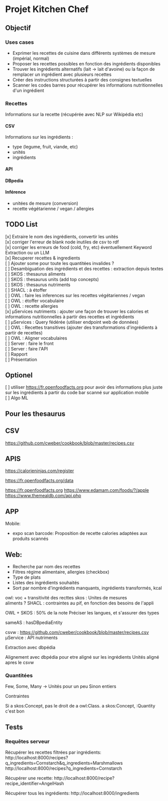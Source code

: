 # Projet Kitchen Chef

## Objectif

### Uses cases
- Exprimer les recettes de cuisine dans différents systèmes de mesure (impérial, normal)
- Proposer les recettes possibles en fonction des ingrédients disponibles
- Trouver les ingrédients alternatifs (lait → lait d'avoine) ou la façon de remplacer un ingrédient avec plusieurs recettes
- Créer des instructions structurées à partir des consignes textuelles
- Scanner les codes barres pour récupérer les informations nutritionnelles d'un ingrédient
###  Recettes

Informations sur la recette (récupérée avec NLP sur Wikipédia etc)

#### CSV
Informations sur les ingrédients :
- type (legume, fruit, viande, etc)
- unités
- ingrédients

#### API

#### DBpedia

#### Inférence

- unitées de mesure (conversion)
- recette végétarienne / vegan / allergies

## TODO List

[x] Extraire le nom des ingrédients, convertir les unités \
[x] corriger l'erreur de blank node inutiles de csv to rdf \
[x] corriger les erreurs de food (cold, fry, etc) éventuellement Keyword Extraction ou un LLM \
[x] Recuperer recettes & ingredients\
[ ] Ajouter some pour toute les quantitées invalides ?\
[ ] Desambiguation des ingrédients et des recettes : extraction depuis textes\
[ ] SKOS : thesaurus aliments \
[ ] SKOS : thesaurus units (add top concepts) \
[ ] SKOS : thesaurus nutriments \
[ ] SHACL : à étoffer \
[ ] OWL : faire les inferences sur les recettes végétariennes / vegan \
[ ] OWL : étoffer vocabulaire\
[ ] OWL : recette allergies \
[x] µServices nutriments : ajouter une façon de trouver les calories et informations nutritionnelles à partir des recettes et ingrédients\
[ ] µServices : Query fédérée (utiliser endpoint web de données) \
[ ] OWL : Recettes transitives (ajouter des transformations d'ingrédients à partir de recettes)\
[ ] OWL : Aligner vocabulaires\
[ ] Server : faire le front\
[ ] Server : faire l'API\
[ ] Rapport\
[ ] Présentation

## Optionel 

[ ] utiliser https://fr.openfoodfacts.org pour avoir des informations plus juste sur les ingrédients à partir du code bar scanné sur application mobile\
[ ] Algo ML
## Pour les thesaurus

## CSV
https://github.com/cweber/cookbook/blob/master/recipes.csv
## APIS

https://calorieninjas.com/register

https://fr.openfoodfacts.org/data

https://fr.openfoodfacts.org
https://www.edamam.com/foods/?/apple
https://www.themealdb.com/api.php

## APP

Mobile:
- expo scan barcode:
Proposition de recette
calories adaptées aux produits scannés

## Web:
- Recherche par nom des recettes
- Filtres régime alimentaire, allergies (checkbox)
- Type de plats
- Listes des ingrédients souhaités
- Sort par nombre d'ingrédients manquants, ingrédients transformés, kcal

owl:
voc + transitivité des recttes
skos : Unites de mesures \
    aliments ?
SHACL : contraintes au pif, en fonction des besoins de l'appli

OWL + SKOS : 50% de la note
Préciser les langues, et s'assurer des types

sameAS : hasDBpediaEntity

csvw : https://github.com/cweber/cookbook/blob/master/recipes.csv
µService : API nutriments

Extraction avec dbpédia

Alignement avec dbpédia pour etre aligné sur les ingrédients
Unités aligné apres le csvw

### Quantitées

Few, Some, Many -> Unités pour un peu
Sinon entiers

Contraintes

Si a skos:Concept, pas le droit de a owl:Class. a skos:Concept, :Quantity c'est bon

## Tests
### Requêtes serveur

Récupérer les recettes filtrées par ingrédients:
http://localhost:8000/recipes?q_ingredients=Cornstarch&q_ingredients=Marshmallows
http://localhost:8000/recipes?q_ingredients=Cornstarch

Récupérer une recette:
http://localhost:8000/recipe?recipe_identifier=AngelHash

Récupérer tous les ingrédients:
http://localhost:8000/ingredients
